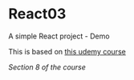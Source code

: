 # React03
A simple React project - Demo

This is based on [this udemy course](https://www.udemy.com/share/101Wby3@GFyq_Wj3zMEbIrnQ0mXZEZAK0EwKtErGyLWQx0hqdikg_biLk7EKam4hsWnqlYP2/)

_Section 8 of the course_
